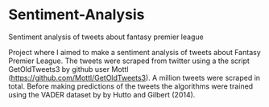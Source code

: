 # Sentiment-Analysis
Sentiment analysis of tweets about fantasy premier league

Project where I aimed to make a sentiment analysis of tweets about Fantasy Premier League. The tweets were scraped from twitter 
using a the script GetOldTweets3 by github user Mottl (https://github.com/Mottl/GetOldTweets3). A million tweets were scraped in
total. Before making predictions of the tweets the algorithms were trained using the VADER dataset by by Hutto and Gilbert (2014).


